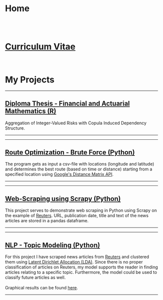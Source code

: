# Home

<br><br>

# [Curriculum Vitae](/curriculum_vitae)

<br>

# My Projects

---

## [Diploma Thesis - Financial and Actuarial Mathematics (R)](/diploma_thesis)

Aggregation of Integer-Valued Risks with Copula Induced Dependency Structure.

---

---
## [Route Optimization - Brute Force (Python)](/python_route_optimization)

The program gets as input a csv-file with locations (longitude and latitude) and determines the best route (based on time or distance) starting from a specified location using [Google's Distance Matrix API](https://github.com/googlemaps/google-maps-services-python/blob/master/googlemaps).

---

---
## [Web-Scraping using Scrapy (Python)](/web_scraping_using_scrapy)

This project serves to demonstrate web scraping in Python using Scrapy on the example of [Reuters](https://www.reuters.com). URL, publication date, title and text of the news articles are stored in a pandas dataframe.

---

---
## [NLP - Topic Modeling (Python)](/nlp_topic_modeling)

For this project I have scraped news articles from [Reuters](https://uk.reuters.com/news/archive/euro-zone-news) and clustered them using [Latent Dirichlet Allocation (LDA)](https://en.wikipedia.org/wiki/Latent_Dirichlet_allocation). Since there is no proper classification of articles on Reuters, my model supports the reader in finding articles relating to a specific topic. Furthermore, the model could be used to classify future articles as well.
<br><br>
Graphical results can be found [here](/nlp_topic_modeling/lda_final.html).

---

